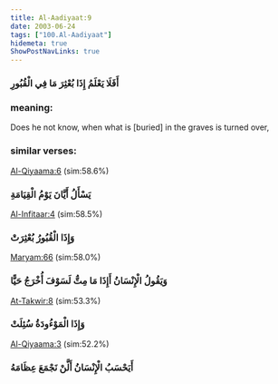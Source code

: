 ```yaml
---
title: Al-Aadiyaat:9
date: 2003-06-24
tags: ["100.Al-Aadiyaat"]
hidemeta: true 
ShowPostNavLinks: true 
---
```

### أَفَلَا يَعْلَمُ إِذَا بُعْثِرَ مَا فِي الْقُبُورِ
### meaning: 
Does he not know, when what is [buried] in the graves is turned over,
### similar verses: 

[Al-Qiyaama:6](/75/6) (sim:58.6%)

### يَسْأَلُ أَيَّانَ يَوْمُ الْقِيَامَةِ

[Al-Infitaar:4](/82/4) (sim:58.5%)

### وَإِذَا الْقُبُورُ بُعْثِرَتْ

[Maryam:66](/19/66) (sim:58.0%)

### وَيَقُولُ الْإِنْسَانُ أَإِذَا مَا مِتُّ لَسَوْفَ أُخْرَجُ حَيًّا

[At-Takwir:8](/81/8) (sim:53.3%)

### وَإِذَا الْمَوْءُودَةُ سُئِلَتْ

[Al-Qiyaama:3](/75/3) (sim:52.2%)

### أَيَحْسَبُ الْإِنْسَانُ أَلَّنْ نَجْمَعَ عِظَامَهُ
